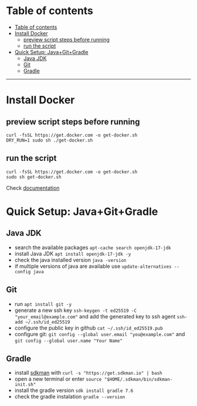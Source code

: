 # Table of contents

- [Table of contents](#table-of-contents)
- [Install Docker](#install-docker)
  - [preview script steps before running](#preview-script-steps-before-running)
  - [run the script](#run-the-script)
- [Quick Setup: Java+Git+Gradle](#quick-setup-javagitgradle)
  - [Java JDK](#java-jdk)
  - [Git](#git)
  - [Gradle](#gradle)

---

# Install Docker

## preview script steps before running

```shell
curl -fsSL https://get.docker.com -o get-docker.sh
DRY_RUN=1 sudo sh ./get-docker.sh
```

## run the script
```shell
curl -fsSL https://get.docker.com -o get-docker.sh
sudo sh get-docker.sh
```

Check [documentation](https://docs.docker.com/engine/install/ubuntu/)

# Quick Setup: Java+Git+Gradle

## Java JDK
- search the available packages `apt-cache search openjdk-17-jdk` 
- install Java JDK `apt install openjdk-17-jdk -y`
- check the java installed version `java -version`
- if multiple versions of java are available use `update-alternatives --config java`
  
## Git
- run `apt install git -y`
- generate a new ssh key `ssh-keygen -t ed25519 -C "your_email@example.com"` and add the generated key to ssh agent `ssh-add ~/.ssh/id_ed25519`
- configure the public key in github `cat ~/.ssh/id_ed25519.pub` 
- configure git: `git config --global user.email "you@example.com"` and `git config --global user.name "Your Name"`

## Gradle
- install [sdkman](https://sdkman.io/install) with `curl -s "https://get.sdkman.io" | bash`
- open a new terminal or enter `source "$HOME/.sdkman/bin/sdkman-init.sh"`
- install the gradle version `sdk install gradle 7.6`
- check the gradle instalation `gradle --version`